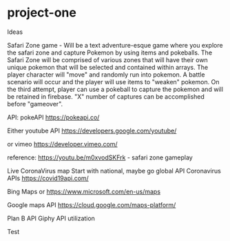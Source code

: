 # project-one

Ideas

Safari Zone game - Will be a text adventure-esque game where you explore the safari zone and capture Pokemon by using items and pokeballs. The Safari Zone will be comprised of various zones that will have their own unique pokemon that will be selected and contained within arrays. The player character will "move" and randomly run into pokemon. A battle scenario will occur and the player will use items to "weaken" pokemon. On the third attempt, player can use a pokeball to capture the pokemon and will be retained in firebase. "X" number of captures can be accomplished before "gameover".


API: 
pokeAPI
https://pokeapi.co/

Either youtube API 
https://developers.google.com/youtube/

or vimeo
https://developer.vimeo.com/

reference: https://youtu.be/m0xvodSKFrk - safari zone gameplay


Live CoronaVirus map
Start with national, maybe go global
API
Coronavirus APIs
https://covid19api.com/

Bing Maps or
https://www.microsoft.com/en-us/maps

Google maps API
https://cloud.google.com/maps-platform/


Plan B API
Giphy API utilization

Test
